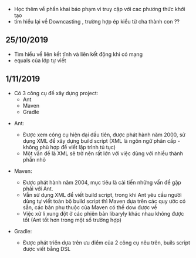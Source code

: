 
- Học thêm về phần khai báo phạm vi truy cập với cac phương thức khởi tạo 
- tìm hiểu lại về Downcasting , trường hợp ép kiểu từ cha thành con ??

## 25/10/2019

- Tìm hiểu về liên kết tĩnh và liên kết động khi có mạng
- equals của lớp tự viết

## 1/11/2019

- Có 3 công cụ để xây dựng project:
  - Ant 
  - Maven 
  - Gradle
* Ant: 
  - Được xem công cụ hiện đại đầu tiên, được phát hành năm 2000, sử dụng XML để xây dựng build script (XML là ngôn ngữ phân cấp - không phù hợp để viết lập trình tủ tục)
  - Một vấn đề là XML sẽ trở nên rất lớn với việc dùng với nhiều thành phần nhỏ
* Maven: 
  - Được phát hành năm 2004, mục tiêu là cải tiến những vấn đề gặp phải với Ant.
  - Vẫn sử dụng XML để viết build script, trong khi Ant yêu cầu người dùng tự viết toàn bộ build script thì Maven dựa trên các quy ước có sẵn, các bản phụ thuộc của Maven có thể dow được về
  - Việc xử lí xung đột ở các phiên bản libaryly khác nhau không được tốt (Ant tốt hơn trong một số trường hợp)

* Gradle:
  - Được phát triển dựa trên ưu điểm của 2 công cụ nêu trên, buils script được viết bằng DSL 
